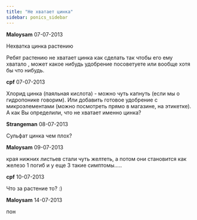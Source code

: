 ```yaml
---
title: "Не хватает цинка"
sidebar: ponics_sidebar
---
```


**Maloysam** 07-07-2013

Нехватка цинка растению	 

Ребят растению не хватает цинка как сделать так чтобы его ему хватало , может какое нибудь удобрение посоветуете или вообще хотя бы что нибудь.

	 	 


**cpf** 07-07-2013

Хлорид цинка (паяльная кислота) - можно чуть капнуть (если мы о гидропонике говорим). Или добавить готовое удобрение с микроэлементами (можно посмотреть прямо в магазине, на этикетке). А как Вы определили, что не хватает именно цинка?


**Strangeman** 08-07-2013

Сульфат цинка чем плох?


**Maloysam** 09-07-2013

края нижних листьев стали чуть желтеть, а потом они становится как железо 1 погиб и у еще 3 такие симптомы.....


**cpf** 10-07-2013

Что за растение то? :)


**Maloysam** 14-07-2013

пон


